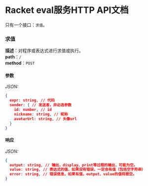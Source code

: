 # Racket eval服务HTTP API文档
只有一个接口：`求值`。

### 求值
**描述**：对程序或表达式进行求值或执行。  
**path**：`/`  
**method**：`POST`
#### 参数
*JSON:*
```json
{
  expr: string, // 代码
  sender: { // 发送者，非必选参数
    id: number, // id
    nickname: string, // 昵称
    avatarUrl: string, // 头像url
  }
}
```

#### 响应
*JSON:*
```json
{
  output: string, // 输出，display、print等过程的输出，可能为空。
  value: string, // 表达式的值，如果没有错误，一定会有值（包括空字符串）
  error: string, // 错误信息，如果有值，output、value的值将是空。
}
```